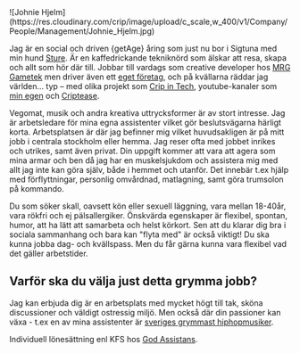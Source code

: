 <div class="content-image">![Johnie Hjelm](https://res.cloudinary.com/crip/image/upload/c_scale,w_400/v1/Company/People/Management/Johnie_Hjelm.jpg)</div>

Jag är en social och driven {getAge} åring som just nu bor i Sigtuna med min hund [Sture](http://stu.re). Är en kaffedrickande tekniknörd som älskar att resa, skapa och allt som hör där till. Jobbar till vardags som creative developer hos [MRG Gametek](https://mrggametek.com) men driver även ett [eget företag](https://johnie.se), och på kvällarna räddar jag världen… typ – med olika projekt som [Crip in Tech](https://crip.io), youtube-kanaler som [min egen](https://www.youtube.com/user/JohnieWebdesign) och [Criptease](https://www.youtube.com/channel/UCFyMcyLMvZ3zyf9mH41be8g).

Vegomat, musik och andra kreativa uttrycksformer är av stort intresse. Jag är arbetsledare för mina egna assistenter vilket gör beslutsvägarna härligt korta. Arbetsplatsen är där jag befinner mig vilket huvudsakligen är på mitt jobb i centrala stockholm eller hemma. Jag reser ofta med jobbet inrikes och utrikes, samt även privat. Din uppgift kommer att vara att agera som mina armar och ben då jag har en muskelsjukdom och assistera mig med allt jag inte kan göra själv, både i hemmet och utanför. Det innebär t.ex hjälp med förflyttningar, personlig omvårdnad, matlagning, samt göra trumsolon på kommando.

Du som söker skall, oavsett kön eller sexuell läggning, vara mellan 18-40år, vara rökfri och ej pälsallergiker. Önskvärda egenskaper är flexibel, spontan, humor, att ha lätt att samarbeta och helst körkort. Sen att du klarar dig bra i sociala sammanhang och bara kan "flyta med" är också viktigt! Du ska kunna jobba dag- och kvällspass. Men du får gärna kunna vara flexibel vad det gäller arbetstider.

## Varför ska du välja just detta grymma jobb?

Jag kan erbjuda dig är en arbetsplats med mycket högt till tak, sköna discussioner och väldigt ostressig miljö. Men också där din passioner kan växa - t.ex en av mina assistenter är [sveriges grymmast hiphopmusiker](https://open.spotify.com/artist/3Q32bNJ9bjTHSh66syuXhm?si=jeTAQRNcRcCDEB2UiZTRkA).

Individuell lönesättning enl KFS hos [God Assistans](https://godassistans.se).
